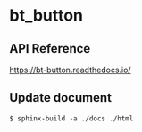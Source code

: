 # bt_button

## API Reference

https://bt-button.readthedocs.io/

## Update document

```
$ sphinx-build -a ./docs ./html
```

